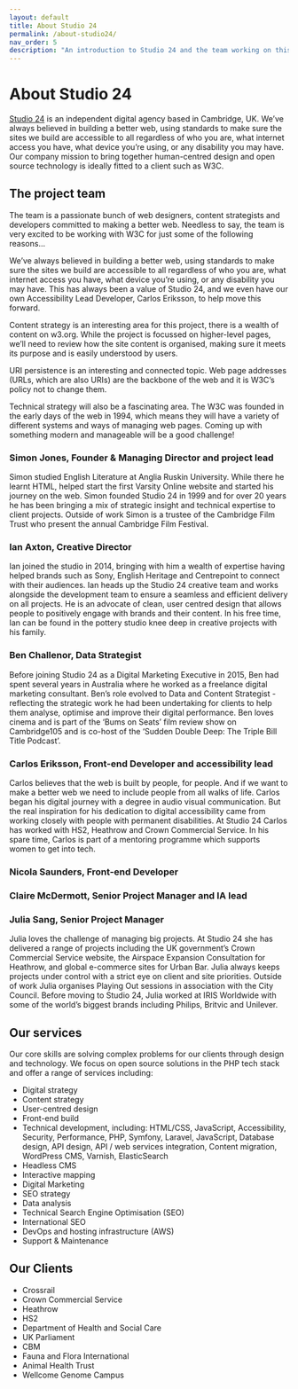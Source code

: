 ```yaml
---
layout: default
title: About Studio 24
permalink: /about-studio24/
nav_order: 5
description: "An introduction to Studio 24 and the team working on this project."
---
```

# About Studio 24

[Studio 24](https://www.studio24.net/) is an independent digital agency based in Cambridge, UK. We’ve always believed in building a better web, using standards to make sure the sites we build are accessible to all regardless of who you are, what internet access you have, what device you’re using, or any disability you may have. Our company mission to bring together human-centred design and open source technology is ideally fitted to a client such as W3C.

## The project team

The team is a passionate bunch of web designers, content strategists and developers committed to making a better web. Needless to say, the team is very excited to be working with W3C for just some of the following reasons...

We’ve always believed in building a better web, using standards to make sure the sites we build are accessible to all regardless of who you are, what internet access you have, what device you’re using, or any disability you may have. This has always been a value of Studio 24, and we even have our own Accessibility Lead Developer, Carlos Eriksson, to help move this forward.

Content strategy is an interesting area for this project, there is a wealth of content on w3.org. While the project is focussed on higher-level pages, we’ll need to review how the site content is organised, making sure it meets its purpose and is easily understood by users.

URI persistence is an interesting and connected topic. Web page addresses (URLs, which are also URIs) are the backbone of the web and it is W3C’s policy not to change them.

Technical strategy will also be a fascinating area. The W3C was founded in the early days of the web in 1994, which means they will have a variety of different systems and ways of managing web pages. Coming up with something modern and manageable will be a good challenge!

### Simon Jones, Founder & Managing Director and project lead

Simon studied English Literature at Anglia Ruskin University. While there he learnt HTML, helped start the first Varsity Online website and started his journey on the web. Simon founded Studio 24 in 1999 and for over 20 years he has been bringing a mix of strategic insight and technical expertise to client projects. Outside of work Simon is a trustee of the Cambridge Film Trust who present the annual Cambridge Film Festival.

### Ian Axton, Creative Director

Ian joined the studio in 2014, bringing with him a wealth of expertise having helped brands such as Sony, English Heritage and Centrepoint to connect with their audiences. Ian heads up the Studio 24 creative team and works alongside the development team to ensure a seamless and efficient delivery on all projects. He is an advocate of clean, user centred design that allows people to positively engage with brands and their content. In his free time, Ian can be found in the pottery studio knee deep in creative projects with his family.

### Ben Challenor, Data Strategist

Before joining Studio 24 as a Digital Marketing Executive in 2015, Ben had spent several years in Australia where he worked as a freelance digital marketing consultant. Ben’s role evolved to Data and Content Strategist - reflecting the strategic work he had been undertaking for clients to help them analyse, optimise and improve their digital performance. Ben loves cinema and is part of the ‘Bums on Seats’ film review show on Cambridge105 and is co-host of the ‘Sudden Double Deep: The Triple Bill Title Podcast’. 

### Carlos Eriksson, Front-end Developer and accessibility lead

Carlos believes that the web is built by people, for people. And if we want to make a better web we need to include people from all walks of life. Carlos began his digital journey with a degree in audio visual communication. But the real inspiration for his dedication to digital accessibility came from working closely with people with permanent disabilities. At Studio 24 Carlos has worked with HS2, Heathrow and Crown Commercial Service. In his spare time, Carlos is part of a mentoring programme which supports women to get into tech. 


### Nicola Saunders, Front-end Developer

### Claire McDermott, Senior Project Manager and IA lead

### Julia Sang, Senior Project Manager

Julia loves the challenge of managing big projects. At Studio 24 she has delivered a range of projects including the UK government’s Crown Commercial Service website, the Airspace Expansion Consultation for Heathrow, and global e-commerce sites for Urban Bar. Julia always keeps projects under control with a strict eye on client and site priorities. Outside of work Julia organises Playing Out sessions in association with the City Council.  Before moving to Studio 24, Julia worked at IRIS Worldwide with some of the world’s biggest brands including Philips, Britvic and Unilever. 


## Our services
Our core skills are solving complex problems for our clients through design and technology. We focus on open source solutions in the PHP tech stack and offer a range of services including:

* Digital strategy 
* Content strategy 
* User-centred design 
* Front-end build
* Technical development, including: HTML/CSS, JavaScript, Accessibility, Security, Performance, PHP, Symfony, Laravel, JavaScript, Database design, API design, API / web services integration, Content migration, WordPress CMS, Varnish, ElasticSearch				
* Headless CMS
* Interactive mapping
* Digital Marketing
* SEO strategy
* Data analysis
* Technical Search Engine Optimisation (SEO) 
* International SEO
* DevOps and hosting infrastructure (AWS) 
* Support & Maintenance 
 
## Our Clients
* Crossrail
* Crown Commercial Service
* Heathrow
* HS2
* Department of Health and Social Care
* UK Parliament
* CBM
* Fauna and Flora International
* Animal Health Trust
* Wellcome Genome Campus
